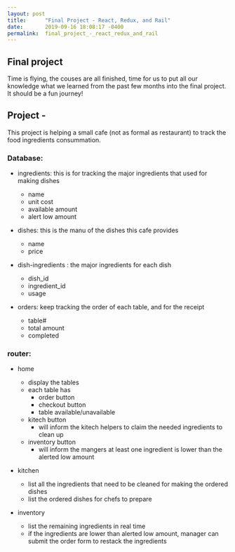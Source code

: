 ```yaml
---
layout: post
title:      "Final Project - React, Redux, and Rail"
date:       2019-09-16 18:08:17 -0400
permalink:  final_project_-_react_redux_and_rail
---
```



## Final project
Time is flying, the couses are all finished, time for us to put all our knowledge what we learned from the past few months into the final project. It should be a fun journey!

## Project - 
This project is helping a small cafe (not as formal as restaurant) to track the food ingredients consummation.
### Database:
- ingredients: this is for tracking the major ingredients that used for making dishes       
     - name     
     - unit cost     
     - available amount    
     - alert low amount    

- dishes: this is the manu of the dishes this cafe provides        
     - name    
     - price      
 
- dish-ingredients : the major ingredients for each dish  
     - dish_id    
     - ingredient_id    
     - usage    
  
- orders: keep tracking the order of each table, and for the receipt  
     - table#    
     - total amount    
     - completed   
 
### router:
- home
   -  display the tables  
   -  each table has  
       -  order button
       -  checkout button
       -  table available/unavailable  
   - kitech button  
      - will inform the kitech helpers to claim the needed ingredients to clean up  
   - inventory button  
      - will inform the mangers at least one ingredient is lower than the alerted low amount 
      
 
- kitchen  
   - list all the ingredients that need to be cleaned for making the ordered dishes  
   - list the ordered dishes for chefs to prepare  
 

- inventory
  - list the remaining ingredients in real time
  - if the ingredients are lower than alerted low amount, manager can submit the order form to restack the ingredients  
 
  
  


